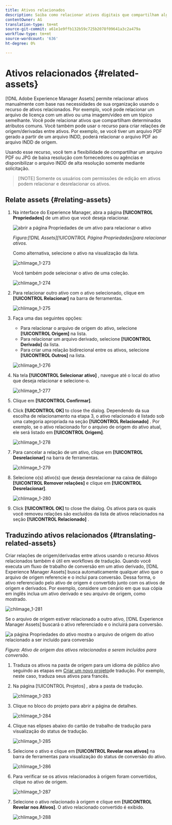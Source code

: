 ```yaml
---
title: Ativos relacionados
description: Saiba como relacionar ativos digitais que compartilham alguns atributos comuns. Crie também relacionamentos derivados de origem entre ativos digitais.
contentOwner: AG
translation-type: tm+mt
source-git-commit: a61e1e9ffb132b59c725b2078f09641a3c2a479a
workflow-type: tm+mt
source-wordcount: '636'
ht-degree: 0%

---
```



# Ativos relacionados {#related-assets}

[!DNL Adobe Experience Manager Assets] permite relacionar ativos manualmente com base nas necessidades de sua organização usando o recurso de ativos relacionados. Por exemplo, você pode relacionar um arquivo de licença com um ativo ou uma imagem/vídeo em um tópico semelhante. Você pode relacionar ativos que compartilham determinados atributos comuns. Você também pode usar o recurso para criar relações de origem/derivadas entre ativos. Por exemplo, se você tiver um arquivo PDF gerado a partir de um arquivo INDD, poderá relacionar o arquivo PDF ao arquivo INDD de origem.

Usando esse recurso, você tem a flexibilidade de compartilhar um arquivo PDF ou JPG de baixa resolução com fornecedores ou agências e disponibilizar o arquivo INDD de alta resolução somente mediante solicitação.

>[!NOTE] Somente os usuários com permissões de edição em ativos podem relacionar e desrelacionar os ativos.
>

## Relate assets {#relating-assets}

1. Na interface do Experience Manager, abra a página **[!UICONTROL Propriedades]** de um ativo que você deseja relacionar.

   ![abrir a página Propriedades de um ativo para relacionar o ativo](assets/asset-properties-relate-assets.png)

   *Figura:[!DNL Assets][!UICONTROL Página Propriedades]para relacionar ativos.*

   Como alternativa, selecione o ativo na visualização da lista.

   ![chlimage_1-273](assets/chlimage_1-273.png)

   Você também pode selecionar o ativo de uma coleção.

   ![chlimage_1-274](assets/chlimage_1-274.png)

1. Para relacionar outro ativo com o ativo selecionado, clique em **[!UICONTROL Relacionar]** na barra de ferramentas.

   ![chlimage_1-275](assets/chlimage_1-275.png)

1. Faça uma das seguintes opções:

   * Para relacionar o arquivo de origem do ativo, selecione **[!UICONTROL Origem]** na lista.
   * Para relacionar um arquivo derivado, selecione **[!UICONTROL Derivado]** da lista.
   * Para criar uma relação bidirecional entre os ativos, selecione **[!UICONTROL Outros]** na lista.

   ![chlimage_1-276](assets/chlimage_1-276.png)

1. Na tela **[!UICONTROL Selecionar ativo]** , navegue até o local do ativo que deseja relacionar e selecione-o.

   ![chlimage_1-277](assets/chlimage_1-277.png)

1. Clique em **[!UICONTROL Confirmar]**.
1. Click **[!UICONTROL OK]** to close the dialog. Dependendo da sua escolha de relacionamento na etapa 3, o ativo relacionado é listado sob uma categoria apropriada na seção **[!UICONTROL Relacionado]** . Por exemplo, se o ativo relacionado for o arquivo de origem do ativo atual, ele será listado em **[!UICONTROL Origem]**.

   ![chlimage_1-278](assets/chlimage_1-278.png)

1. Para cancelar a relação de um ativo, clique em **[!UICONTROL Desrelacionar]** na barra de ferramentas.

   ![chlimage_1-279](assets/chlimage_1-279.png)

1. Selecione o(s) ativo(s) que deseja desrelacionar na caixa de diálogo **[!UICONTROL Remover relações]** e clique em **[!UICONTROL Desrelacionar]**.

   ![chlimage_1-280](assets/chlimage_1-280.png)

1. Click **[!UICONTROL OK]** to close the dialog. Os ativos para os quais você removeu relações são excluídos da lista de ativos relacionados na seção **[!UICONTROL Relacionado]** .

## Traduzindo ativos relacionados {#translating-related-assets}

Criar relações de origem/derivadas entre ativos usando o recurso Ativos relacionados também é útil em workflows de tradução. Quando você executa um fluxo de trabalho de conversão em um ativo derivado, [!DNL Experience Manager Assets] busca automaticamente qualquer ativo que o arquivo de origem referencie e o inclui para conversão. Dessa forma, o ativo referenciado pelo ativo de origem é convertido junto com os ativos de origem e derivados. Por exemplo, considere um cenário em que sua cópia em inglês inclua um ativo derivado e seu arquivo de origem, como mostrado.

![chlimage_1-281](assets/chlimage_1-281.png)

Se o arquivo de origem estiver relacionado a outro ativo, [!DNL Experience Manager Assets] buscará o ativo referenciado e o incluirá para conversão.

![a página Propriedades do ativo mostra o arquivo de origem do ativo relacionado a ser incluído para conversão](assets/asset-properties-source-asset.png)

*Figura: Ativo de origem dos ativos relacionados a serem incluídos para conversão.*

1. Traduza os ativos na pasta de origem para um idioma de público alvo seguindo as etapas em [Criar um novo projeto](translation-projects.md#create-a-new-translation-project)de tradução. Por exemplo, neste caso, traduza seus ativos para francês.

1. Na página [!UICONTROL Projetos] , abra a pasta de tradução.

   ![chlimage_1-283](assets/chlimage_1-283.png)

1. Clique no bloco do projeto para abrir a página de detalhes.

   ![chlimage_1-284](assets/chlimage_1-284.png)

1. Clique nas elipses abaixo do cartão de trabalho de tradução para visualização do status de tradução.

   ![chlimage_1-285](assets/chlimage_1-285.png)

1. Selecione o ativo e clique em **[!UICONTROL Revelar nos ativos]** na barra de ferramentas para visualização do status de conversão do ativo.

   ![chlimage_1-286](assets/chlimage_1-286.png)

1. Para verificar se os ativos relacionados à origem foram convertidos, clique no ativo de origem.

   ![chlimage_1-287](assets/chlimage_1-287.png)

1. Selecione o ativo relacionado à origem e clique em **[!UICONTROL Revelar nos Ativos]**. O ativo relacionado convertido é exibido.

   ![chlimage_1-288](assets/chlimage_1-288.png)
